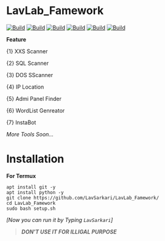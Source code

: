 # LavLab_Famework

[![Build](https://img.shields.io/badge/LavLab_Famework-blue.svg?maxAge=259200)](https://github.com/LavSarkari/LavLab_Famework)
[![Build](https://img.shields.io/badge/Supported_Android-Linux-orange.svg)]()
[![Build](https://img.shields.io/badge/Available-Termux-red.svg?maxAge=259200)](termux.com)
[![Build](https://img.shields.io/badge/Language-python-blue.svg?maxAge=259200)](python.org)
[![Build](https://img.shields.io/badge/GitHub-LavSarkari-blue.svg?style=flat)](https://github.com/LavSarkari)
[![Build](https://img.shields.io/badge/Instagram-LavSarkari-blue.svg?style=flat)](https://instagram.com/lav_sarkari)


**Feature**

{1} XXS Scanner

{2} SQL Scanner

{3} DOS SScanner  
                                                              
{4} IP Location

{5} Admi Panel Finder

{6} WordList Genreator

{7} InstaBot


*More Tools Soon...*

# Installation
**For Termux**
```
apt install git -y
apt install python -y
git clone https://github.com/LavSarkari/LavLab_Famework/
cd LavLab_Famework
sudo bash setup.sh
```
_[Now you can run it by Typing `LavSarkari`]_
>***DON'T USE IT FOR ILLIGAL PURPOSE***

